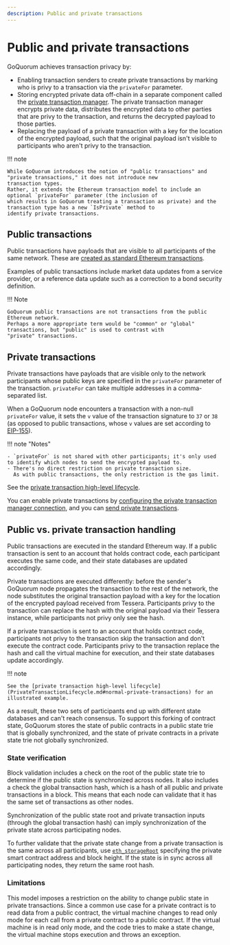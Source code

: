 ```yaml
---
description: Public and private transactions
---
```


# Public and private transactions

GoQuorum achieves transaction privacy by:

- Enabling transaction senders to create private transactions by marking who is privy to a transaction via the
  `privateFor` parameter.
- Storing encrypted private data off-chain in a separate component called the
  [private transaction manager](Privacy.md#private-transaction-manager).
  The private transaction manager encrypts private data, distributes the encrypted data to other parties that are privy
  to the transaction, and returns the decrypted payload to those parties.
- Replacing the payload of a private transaction with a key for the location of the encrypted payload, such that the
  original payload isn't visible to participants who aren't privy to the transaction.

!!! note

    While GoQuorum introduces the notion of "public transactions" and "private transactions," it does not introduce new
    transaction types.
    Rather, it extends the Ethereum transaction model to include an optional `privateFor` parameter (the inclusion of
    which results in GoQuorum treating a transaction as private) and the transaction type has a new `IsPrivate` method to
    identify private transactions.

## Public transactions

Public transactions have payloads that are visible to all participants of the same network.
These are
[created as standard Ethereum transactions](https://github.com/ethereum/wiki/wiki/JavaScript-API#web3ethsendtransaction).

Examples of public transactions include market data updates from a service provider, or a reference data update such as
a correction to a bond security definition.

!!! Note

    GoQuorum public transactions are not transactions from the public Ethereum network.
    Perhaps a more appropriate term would be "common" or "global" transactions, but "public" is used to contrast with
    "private" transactions.

## Private transactions

Private transactions have payloads that are visible only to the network participants whose public keys are specified in
the `privateFor` parameter of the transaction.
`privateFor` can take multiple addresses in a comma-separated list.

When a GoQuorum node encounters a transaction with a non-null `privateFor` value, it sets the `v` value of the
transaction signature to `37` or `38` (as opposed to public transactions, whose `v` values are set according to
[EIP-155](https://github.com/ethereum/EIPs/blob/master/EIPS/eip-155.md)).

!!! note "Notes"

    - `privateFor` is not shared with other participants; it's only used to identify which nodes to send the encrypted payload to.
    - There's no direct restriction on private transaction size.
      As with public transactions, the only restriction is the gas limit.

See the [private transaction high-level lifecycle](PrivateTransactionLifecycle.md#normal-private-transactions).

You can enable private transactions by [configuring the private transaction manager connection](../../HowTo/Configure/ConfigurePTM.md),
and you can [send private transactions](../../Tutorials/Send-private-transaction.md).

## Public vs. private transaction handling

Public transactions are executed in the standard Ethereum way.
If a public transaction is sent to an account that holds contract code, each participant executes the same code, and
their state databases are updated accordingly.

Private transactions are executed differently: before the sender's GoQuorum node propagates the transaction to the rest
of the network, the node substitutes the original transaction payload with a key for the location of the encrypted
payload received from Tessera.
Participants privy to the transaction can replace the hash with the original payload via their Tessera instance, while
participants not privy only see the hash.

If a private transaction is sent to an account that holds contract code, participants not privy to the
transaction skip the transaction and don't execute the contract code.
Participants privy to the transaction replace the hash and call the virtual machine for execution, and their state
databases update accordingly.

!!! note

    See the [private transaction high-level lifecycle](PrivateTransactionLifecycle.md#normal-private-transactions) for an
    illustrated example.

As a result, these two sets of participants end up with different state databases and can't reach consensus.
To support this forking of contract state, GoQuorum stores the state of public contracts in a public state trie that
is globally synchronized, and the state of private contracts in a private state trie not globally synchronized.

### State verification

Block validation includes a check on the root of the public state trie to determine if the public state is synchronized
across nodes.
It also includes a check the global transaction hash, which is a hash of all public and private transactions in a block.
This means that each node can validate that it has the same set of transactions as other nodes.

Synchronization of the public state root and private transaction inputs (through the global transaction hash) can imply
synchronization of the private state across participating nodes.

To further validate that the private state change from a private transaction is the same across all participants, use
[`eth_storageRoot`](../../Reference/API-Methods.md#eth_storageroot) specifying the private smart contract address and
block height.
If the state is in sync across all participating nodes, they return the same root hash.

### Limitations

This model imposes a restriction on the ability to change public state in private transactions.
Since a common use case for a private contract is to read data from a public contract, the virtual machine changes to
read only mode for each call from a private contract to a public contract.
If the virtual machine is in read only mode, and the code tries to make a state change, the virtual machine stops
execution and throws an exception.
